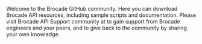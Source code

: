 Welcome to the Brocade GitHub community. Here you can download Brocade API resources, including sample scripts and documentation. Please visit Brocade API Support community at <URL> to gain support from Brocade engineers and your peers, and to give back to the community by sharing your own knowledge.

